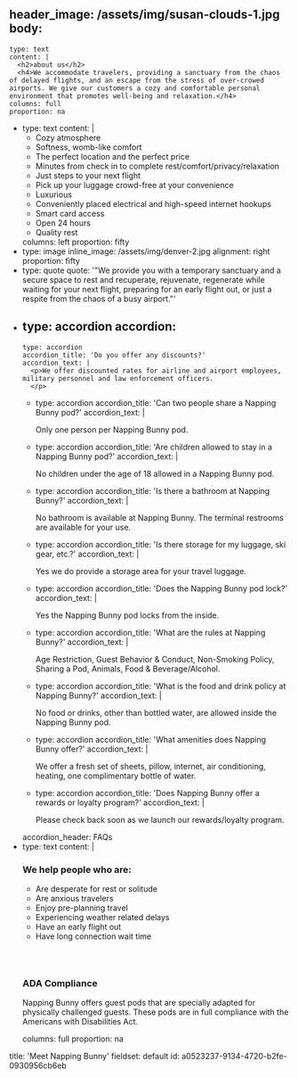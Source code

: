 header_image: /assets/img/susan-clouds-1.jpg
body:
  -
    type: text
    content: |
      <h2>about us</h2>
      <h4>We accommodate travelers, providing a sanctuary from the chaos of delayed flights, and an escape from the stress of over-crowed airports. We give our customers a cozy and comfortable personal environment that promotes well-being and relaxation.</h4>
    columns: full
    proportion: na
  -
    type: text
    content: |
      <ul class="check">
      	<li><span class="normaltextrun">Cozy atmosphere </span></li>
      	<li><span class="normaltextrun">Softness, womb-like comfort </span></li>
      	<li><span class="normaltextrun">The perfect location and the perfect price </span></li>
      	<li><span class="normaltextrun">Minutes from check in to complete rest/comfort/privacy/relaxation </span></li>
      	<li><span class="normaltextrun">Just steps to your next flight </span></li>
      	<li><span class="normaltextrun">Pick up your luggage crowd-free at your convenience</span></li>
      	<li><span class="normaltextrun">Luxurious </span></li>
      	<li><span class="normaltextrun">Conveniently placed electrical and high-speed internet hookups </span></li>
      	<li><span class="normaltextrun">Smart card access </span></li>
      	<li><span class="normaltextrun">Open 24 hours </span></li>
      	<li><span class="normaltextrun">Quality rest</span></li>
      </ul>
    columns: left
    proportion: fifty
  -
    type: image
    inline_image: /assets/img/denver-2.jpg
    alignment: right
    proportion: fifty
  -
    type: quote
    quote: '"We provide you with a temporary sanctuary and a secure space to rest and recuperate, rejuvenate, regenerate while waiting for your next flight, preparing for an early flight out, or just a respite from the chaos of a busy airport."'
  -
    type: accordion
    accordion:
      -
        type: accordion
        accordion_title: 'Do you offer any discounts?'
        accordion_text: |
          <p>We offer discounted rates for airline and airport employees, military personnel and law enforcement officers.
          </p>
      -
        type: accordion
        accordion_title: 'Can two people share a Napping Bunny pod?'
        accordion_text: |
          <p>Only one person per Napping Bunny pod.
          </p>
      -
        type: accordion
        accordion_title: 'Are children allowed to stay in a Napping Bunny pod?'
        accordion_text: |
          <p>No children under the age of 18 allowed in a Napping Bunny pod.
          </p>
      -
        type: accordion
        accordion_title: 'Is there a bathroom at Napping Bunny?'
        accordion_text: |
          <p>No bathroom is available at Napping Bunny.  The terminal restrooms are available for your use.
          </p>
      -
        type: accordion
        accordion_title: '​Is there storage for my luggage, ski gear, etc.?'
        accordion_text: |
          <p>Yes we do provide a storage area for your travel luggage.
          </p>
      -
        type: accordion
        accordion_title: 'Does the Napping Bunny pod lock?'
        accordion_text: |
          <p>Yes the Napping Bunny pod locks from the inside.
          </p>
      -
        type: accordion
        accordion_title: 'What are the rules at Napping Bunny?'
        accordion_text: |
          <p>Age Restriction, Guest Behavior & Conduct, Non-Smoking Policy, Sharing a Pod, Animals, Food & Beverage/Alcohol.
          </p>
      -
        type: accordion
        accordion_title: 'What is the food and drink policy at Napping Bunny?'
        accordion_text: |
          <p>No food or drinks, other than bottled water, are allowed inside the Napping Bunny pod.
          </p>
      -
        type: accordion
        accordion_title: 'What amenities does Napping Bunny offer?'
        accordion_text: |
          <p>We offer a fresh set of sheets, pillow, internet, air conditioning, heating, one complimentary bottle of water.
          </p>
      -
        type: accordion
        accordion_title: 'Does Napping Bunny offer a rewards or loyalty program?'
        accordion_text: |
          <p>Please check back soon as we launch our rewards/loyalty program.
          </p>
    accordion_header: FAQs
  -
    type: text
    content: |
      <h3>We help people who are:</h3>
      <ul class="check">
      	<li><span class="normaltextrun">Are desperate for rest or solitude</span></li>
      	<li><span class="normaltextrun">Are anxious travelers</span></li>
      	<li><span class="normaltextrun">Enjoy pre-planning travel</span></li>
      	<li><span class="normaltextrun">Experiencing weather related delays</span></li>
      	<li><span class="normaltextrun">Have an early flight out</span></li>
      	<li>Have long connection wait time</li>
      </ul>
      <h3><br></h3>
      <h3>ADA Compliance</h3>
      <p>Napping Bunny offers guest pods that are specially adapted for physically challenged guests. These pods are in full compliance with the Americans with Disabilities Act.
      </p>
    columns: full
    proportion: na
title: 'Meet Napping Bunny'
fieldset: default
id: a0523237-9134-4720-b2fe-0930956cb6eb
